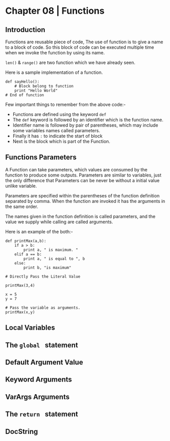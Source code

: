 # Chapter 08 | Functions #

## Introduction ##

Functions are reusable piece of code, The use of function is to give a name to a block of code. So this block of code can be executed multiple time when we invoke the function by using its name.

`len()` & `range()` are two function which we have already seen.

Here is a sample implementation of a function.

````
def sayHello():
    # Block belong to function
    print "Hello World"
# End of function
````
Few important things to remember from the above code:-

* Functions are defined using the keyword `def`
* The `def` keyword is followed by an identifier which is the function name.
* Identifier name is followed by pair of parentheses, which may include some variables names called parameters.
* Finally it has `:` to indicate the start of block
* Next is the block which is part of the Function.

## Functions Parameters ##

A Function can take parameters, which values are consumed by the function to produce some outputs. Parameters are similar to variables, just the only difference that Parameters can be never be without a initial value unlike variable.

Parameters are specified within the parentheses of the function definition separated by comma. When the function are invoked it has the arguments in the same order.

The names given in the function definition is called parameters, and the value we supply while calling are called arguments.

Here is an example of the both:-

````
def printMax(a,b):
    if a > b:
        print a, " is maximum. "
    elif a == b:
        print a, " is equal to ", b
    else:
        print b, "is maximum"

# Directly Pass the Literal Value

printMax(3,4)

x = 5
y = 7

# Pass the variable as arguments.
printMax(x,y)
````

## Local Variables ##

## The `global ` statement ##

## Default Argument Value ##

## Keyword Arguments ##

## VarArgs Arguments ##

## The `return ` statement ##

## DocString ##

